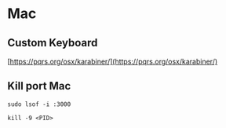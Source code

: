 # Mac

## Custom Keyboard

[https://pqrs.org/osx/karabiner/](https://pqrs.org/osx/karabiner/)

## Kill port Mac

```
sudo lsof -i :3000

kill -9 <PID>
```